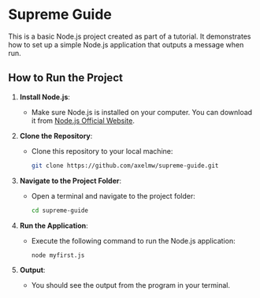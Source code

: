 # Supreme Guide

This is a basic Node.js project created as part of a tutorial. It demonstrates how to set up a simple Node.js application that outputs a message when run.

## How to Run the Project

1. **Install Node.js**:
   - Make sure Node.js is installed on your computer. You can download it from [Node.js Official Website](https://nodejs.org/).

2. **Clone the Repository**:
   - Clone this repository to your local machine:
     ```bash
     git clone https://github.com/axelmw/supreme-guide.git
     ```

3. **Navigate to the Project Folder**:
   - Open a terminal and navigate to the project folder:
     ```bash
     cd supreme-guide
     ```

4. **Run the Application**:
   - Execute the following command to run the Node.js application:
     ```bash
     node myfirst.js
     ```

5. **Output**:
   - You should see the output from the program in your terminal.
